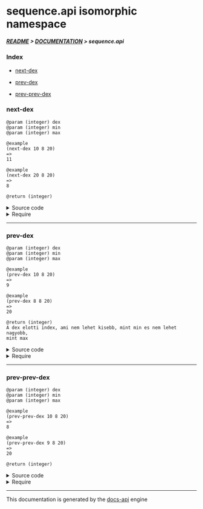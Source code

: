 
# sequence.api isomorphic namespace

##### [README](../../../README.md) > [DOCUMENTATION](../../COVER.md) > sequence.api

### Index

- [next-dex](#next-dex)

- [prev-dex](#prev-dex)

- [prev-prev-dex](#prev-prev-dex)

### next-dex

```
@param (integer) dex
@param (integer) min
@param (integer) max
```

```
@example
(next-dex 10 8 20)
=>
11
```

```
@example
(next-dex 20 8 20)
=>
8
```

```
@return (integer)
```

<details>
<summary>Source code</summary>

```
(defn next-dex
  [dex min max]
  (cond (>= dex max) min
        (<  dex min) min
        :return (inc dex)))
```

</details>

<details>
<summary>Require</summary>

```
(ns my-namespace (:require [sequence.api :refer [next-dex]]))

(sequence.api/next-dex ...)
(next-dex              ...)
```

</details>

---

### prev-dex

```
@param (integer) dex
@param (integer) min
@param (integer) max
```

```
@example
(prev-dex 10 8 20)
=>
9
```

```
@example
(prev-dex 8 8 20)
=>
20
```

```
@return (integer)
A dex elotti index, ami nem lehet kisebb, mint min es nem lehet nagyobb,
mint max
```

<details>
<summary>Source code</summary>

```
(defn prev-dex
  [dex min max]
  (cond (<= dex min) max
        (>  dex max) max
        :return (dec dex)))
```

</details>

<details>
<summary>Require</summary>

```
(ns my-namespace (:require [sequence.api :refer [prev-dex]]))

(sequence.api/prev-dex ...)
(prev-dex              ...)
```

</details>

---

### prev-prev-dex

```
@param (integer) dex
@param (integer) min
@param (integer) max
```

```
@example
(prev-prev-dex 10 8 20)
=>
8
```

```
@example
(prev-prev-dex 9 8 20)
=>
20
```

```
@return (integer)
```

<details>
<summary>Source code</summary>

```
(defn prev-prev-dex
  [dex min max]
  (cond
        (not (> max min)) min

        (> dex max) (dec max)

        (<= dex min) (dec max)

        (= dex (inc min)) max

        :return (- dex 2)))
```

</details>

<details>
<summary>Require</summary>

```
(ns my-namespace (:require [sequence.api :refer [prev-prev-dex]]))

(sequence.api/prev-prev-dex ...)
(prev-prev-dex              ...)
```

</details>

---

This documentation is generated by the [docs-api](https://github.com/bithandshake/docs-api) engine

